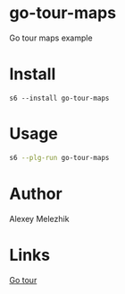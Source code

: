 # go-tour-maps

Go tour maps example

# Install

    s6 --install go-tour-maps

# Usage

```bash
s6 --plg-run go-tour-maps
```

# Author

Alexey Melezhik

# Links

[Go tour](https://go.dev/tour)

